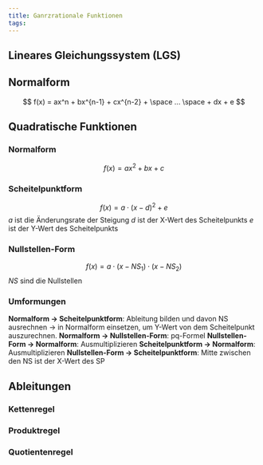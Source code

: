 ```yaml
---
title: Ganrzrationale Funktionen
tags:
---
```


## Lineares Gleichungssystem (LGS)

## Normalform

$$
f(x) = ax^n + bx^{n-1} + cx^{n-2} + \space ... \space + dx + e
$$

## Quadratische Funktionen

### Normalform

$$
f(x) = ax^2 + bx + c
$$

### Scheitelpunktform

$$
f(x) = a \cdot (x - d)^2 + e
$$
$a$ ist die Änderungsrate der Steigung
$d$ ist der X-Wert des Scheitelpunkts
$e$ ist der Y-Wert des Scheitelpunkts

### Nullstellen-Form

$$
f(x) = a \cdot (x-NS_1) \cdot (x-NS_2)
$$
$NS$ sind die Nullstellen

### Umformungen

**Normalform → Scheitelpunktform**: Ableitung bilden und davon NS ausrechnen → in Normalform einsetzen, um Y-Wert von dem Scheitelpunkt auszurechnen.
**Normalform → Nullstellen-Form**: pq-Formel
**Nullstellen-Form → Normalform**: Ausmultiplizieren
**Scheitelpunktform → Normalform**: Ausmultiplizieren
**Nullstellen-Form → Scheitelpunktform**: Mitte zwischen den NS ist der X-Wert des SP

## Ableitungen

### Kettenregel

### Produktregel

### Quotientenregel